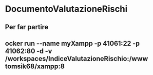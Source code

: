 # DocumentoValutazioneRischi
Per far partire
------------------------------------------------------------------------------------------------------------------
ocker run --name myXampp -p 41061:22 -p 41062:80 -d -v /workspaces/IndiceValutazioneRischio:/www tomsik68/xampp:8
------------------------------------------------------------------------------------------------------------------
